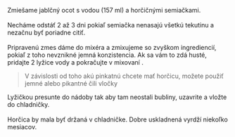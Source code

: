 Zmiešame jablčný ocot s vodou (157 ml) a horčičnými semiačkami.
<br/>
<br/>
Necháme odstáť 2 až 3 dni pokiaľ semiačka nenasajú všetkú tekutinu a nezačnu byť poriadne citiť.
<br/>
<br/>
Pripravenú zmes dáme do mixéra a zmixujeme so zvyškom ingrediencií, pokiaľ z toho nevznikné jemná konzistencia. Ak sa vám to zdá husté, pridajte 2 lyžice vody a pokračujte v mixovaní .
>V závislosti od toho akú pinkatnú chcete mať horčicu, možete použiť jemné alebo pikantné čili vločky

Lyžičkou presunte do nádoby tak aby tam neostali bubliny, uzavrite a vložte do chladničky.
<br/>
<br/>
Horčica by mala byť držaná v chladničke. Dobre uskladnená vyrdží niekoľko mesiacov. 

